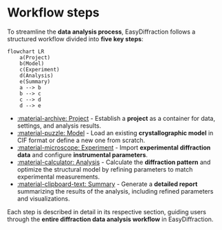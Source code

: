 # Workflow steps

To streamline the **data analysis process**, EasyDiffraction follows a
structured workflow divided into **five key steps**:

```mermaid
flowchart LR
    a(Project)
    b(Model)
    c(Experiment)
    d(Analysis)
    e(Summary)
    a --> b
    b --> c
    c --> d
    d --> e
```

- [:material-archive: Project](project.md) - Establish a **project** as a
  container for data, settings, and analysis results.
- [:material-puzzle: Model](model.md) - Load an existing
  **crystallographic model** in CIF format or define a new one from scratch.
- [:material-microscope: Experiment](experiment.md) - Import
  **experimental diffraction data** and configure **instrumental parameters**.
- [:material-calculator: Analysis](analysis.md) - Calculate the
  **diffraction pattern** and optimize the structural model by refining
  parameters to match experimental measurements.
- [:material-clipboard-text: Summary](summary.md) - Generate a
  **detailed report** summarizing the results of the analysis, including
  refined parameters and visualizations.

Each step is described in detail in its respective section, guiding users
through the **entire diffraction data analysis workflow** in
EasyDiffraction.
